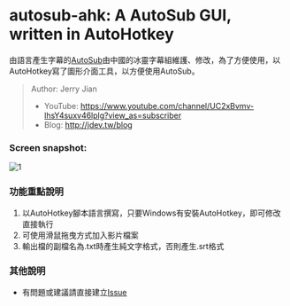 # autosub-ahk: A AutoSub GUI, written in AutoHotkey

由語言產生字幕的[AutoSub](https://github.com/BingLingGroup/autosub)由中國的冰靈字幕組維護、修改，為了方便使用，以AutoHotkey寫了圖形介面工具，以方便使用AutoSub。

> Author: Jerry Jian
>  * YouTube: https://www.youtube.com/channel/UC2xBvmv-lhsY4suxv46lplg?view_as=subscriber
>  * Blog: http://jdev.tw/blog

### Screen snapshot:

![1](https://lh3.googleusercontent.com/pw/ACtC-3dyOIgAjfAR89WkaveDvvr9LnP00RgT_8I0DQCJv8RfqNTkwf79cJ-M1Wb4nTur6XVmfTCo_PfHuiUSA5JaEb6CUxSGjLOvLEYVke-hvbYTBCtZShfYK5-RhKRczc1h9IsciFwf-k2Wz_3SHvlGfeR0lw=w664-h639-no?authuser=0)

### 功能重點說明

1. 以AutoHotkey腳本語言撰寫，只要Windows有安裝AutoHotkey，即可修改直接執行
2. 可使用滑鼠拖曳方式加入影片檔案
3. 輸出檔的副檔名為.txt時產生純文字格式，否則產生.srt格式

### 其他說明
* 有問題或建議請直接建立[Issue](https://github.com/emisjerry/autosub-ahk/issues)
